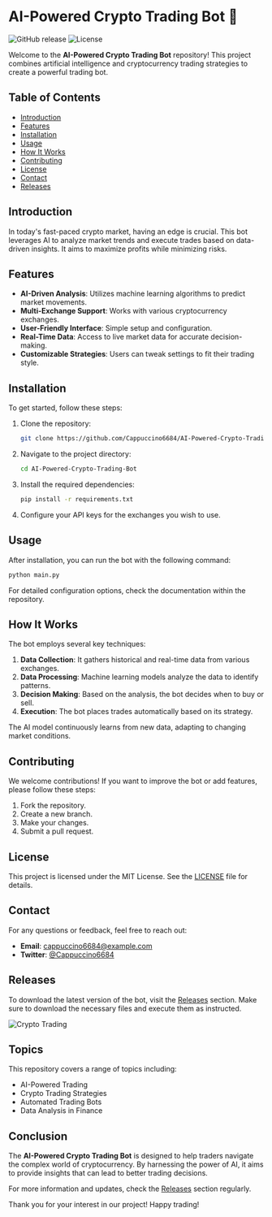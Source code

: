 # AI-Powered Crypto Trading Bot 🚀

![GitHub release](https://img.shields.io/github/release/Cappuccino6684/AI-Powered-Crypto-Trading-Bot.svg)
![License](https://img.shields.io/badge/license-MIT-blue.svg)

Welcome to the **AI-Powered Crypto Trading Bot** repository! This project combines artificial intelligence and cryptocurrency trading strategies to create a powerful trading bot. 

## Table of Contents

- [Introduction](#introduction)
- [Features](#features)
- [Installation](#installation)
- [Usage](#usage)
- [How It Works](#how-it-works)
- [Contributing](#contributing)
- [License](#license)
- [Contact](#contact)
- [Releases](#releases)

## Introduction

In today's fast-paced crypto market, having an edge is crucial. This bot leverages AI to analyze market trends and execute trades based on data-driven insights. It aims to maximize profits while minimizing risks. 

## Features

- **AI-Driven Analysis**: Utilizes machine learning algorithms to predict market movements.
- **Multi-Exchange Support**: Works with various cryptocurrency exchanges.
- **User-Friendly Interface**: Simple setup and configuration.
- **Real-Time Data**: Access to live market data for accurate decision-making.
- **Customizable Strategies**: Users can tweak settings to fit their trading style.

## Installation

To get started, follow these steps:

1. Clone the repository:

   ```bash
   git clone https://github.com/Cappuccino6684/AI-Powered-Crypto-Trading-Bot.git
   ```

2. Navigate to the project directory:

   ```bash
   cd AI-Powered-Crypto-Trading-Bot
   ```

3. Install the required dependencies:

   ```bash
   pip install -r requirements.txt
   ```

4. Configure your API keys for the exchanges you wish to use. 

## Usage

After installation, you can run the bot with the following command:

```bash
python main.py
```

For detailed configuration options, check the documentation within the repository.

## How It Works

The bot employs several key techniques:

1. **Data Collection**: It gathers historical and real-time data from various exchanges.
2. **Data Processing**: Machine learning models analyze the data to identify patterns.
3. **Decision Making**: Based on the analysis, the bot decides when to buy or sell.
4. **Execution**: The bot places trades automatically based on its strategy.

The AI model continuously learns from new data, adapting to changing market conditions.

## Contributing

We welcome contributions! If you want to improve the bot or add features, please follow these steps:

1. Fork the repository.
2. Create a new branch.
3. Make your changes.
4. Submit a pull request.

## License

This project is licensed under the MIT License. See the [LICENSE](LICENSE) file for details.

## Contact

For any questions or feedback, feel free to reach out:

- **Email**: cappuccino6684@example.com
- **Twitter**: [@Cappuccino6684](https://twitter.com/Cappuccino6684)

## Releases

To download the latest version of the bot, visit the [Releases](https://github.com/Cappuccino6684/AI-Powered-Crypto-Trading-Bot/releases) section. Make sure to download the necessary files and execute them as instructed.

![Crypto Trading](https://images.unsplash.com/photo-1518040667512-2f7d8f2f7a5e)

## Topics

This repository covers a range of topics including:

- AI-Powered Trading
- Crypto Trading Strategies
- Automated Trading Bots
- Data Analysis in Finance

## Conclusion

The **AI-Powered Crypto Trading Bot** is designed to help traders navigate the complex world of cryptocurrency. By harnessing the power of AI, it aims to provide insights that can lead to better trading decisions. 

For more information and updates, check the [Releases](https://github.com/Cappuccino6684/AI-Powered-Crypto-Trading-Bot/releases) section regularly. 

Thank you for your interest in our project! Happy trading!